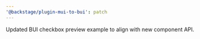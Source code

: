 ```yaml
---
'@backstage/plugin-mui-to-bui': patch
---
```


Updated BUI checkbox preview example to align with new component API.
